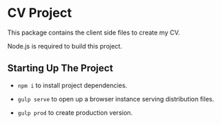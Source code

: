 CV Project
======================

This package contains the client side files to create my CV.

Node.js is required to build this project.

## Starting Up The Project

* ```npm i``` to install project dependencies.

* ```gulp serve``` to open up a browser instance serving distribution files.

* ```gulp prod``` to create production version.
